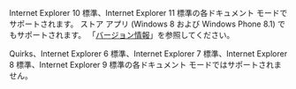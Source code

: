 Internet Explorer 10 標準、Internet Explorer 11 標準の各ドキュメント モードでサポートされます。 ストア アプリ (Windows 8 および Windows Phone 8.1) でもサポートされます。 「[バージョン情報](../../../javascript/reference/javascript-version-information.md)」を参照してください。  
  
 Quirks、Internet Explorer 6 標準、Internet Explorer 7 標準、Internet Explorer 8 標準、Internet Explorer 9 標準の各ドキュメント モードではサポートされません。